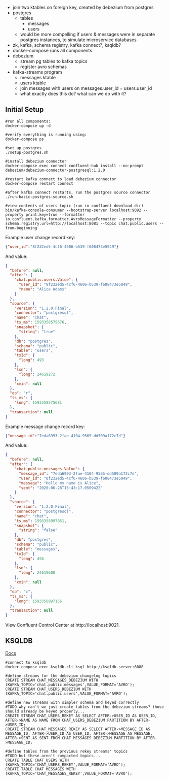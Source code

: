 - join two ktables on foreign key, created by debezium from postgres
- postgres
    - tables
        - messages
        - users
    - would be more compelling if users & messages were in separate postgres instances, to simulate microservice databases
- zk, kafka, schema registry, kafka connect?, ksqldb?
- docker-compose runs all components
- debezium
    - stream pg tables to kafka topics
    - register avro schemas
- kafka-streams program
    - messages ktable
    - users ktable
    - join messages with users on messages.user_id = users.user_id
    - what exactly does this do? what can we do with it?

## Initial Setup

```
#run all components:
docker-compose up -d

#verify everything is running using:
docker-compose ps

#set up postgres
./setup-postgres.sh

#install debezium connector
docker-compose exec connect confluent-hub install --no-prompt debezium/debezium-connector-postgresql:1.2.0

#restart kafka connect to load debezium connector
docker-compose restart connect

#after kafka connect restarts, run the postgres source connector
./run-basic-postgres-source.sh

#view contents of users topic (run in confluent download dir)
bin/kafka-console-consumer --bootstrap-server localhost:9092 --property print.key=true --formatter io.confluent.kafka.formatter.AvroMessageFormatter --property schema.registry.url=http://localhost:8081 --topic chat.public.users --from-beginning
```

Example user change record key:

```json
{"user_id":"8f232ed5-4cf6-4606-b539-f608473e5949"}
```

And value:

```json
{
  "before": null,
  "after": {
    "chat.public.users.Value": {
      "user_id": "8f232ed5-4cf6-4606-b539-f608473e5949",
      "name": "Alice Adams"
    }
  },
  "source": {
    "version": "1.2.0.Final",
    "connector": "postgresql",
    "name": "chat",
    "ts_ms": 1593358575676,
    "snapshot": {
      "string": "true"
    },
    "db": "postgres",
    "schema": "public",
    "table": "users",
    "txId": {
      "long": 493
    },
    "lsn": {
      "long": 24619272
    },
    "xmin": null
  },
  "op": "r",
  "ts_ms": {
    "long": 1593358575681
  },
  "transaction": null
}
```

Example message change record key:

```json
{"message_id":"7eda6993-2fae-4104-9565-dd509a172c7d"}
```

And value:

```json
{
  "before": null,
  "after": {
    "chat.public.messages.Value": {
      "message_id": "7eda6993-2fae-4104-9565-dd509a172c7d",
      "user_id": "8f232ed5-4cf6-4606-b539-f608473e5949",
      "message": "Hello my name is Alice",
      "sent": "2020-06-28T15:43:17.050942Z"
    }
  },
  "source": {
    "version": "1.2.0.Final",
    "connector": "postgresql",
    "name": "chat",
    "ts_ms": 1593358997051,
    "snapshot": {
      "string": "false"
    },
    "db": "postgres",
    "schema": "public",
    "table": "messages",
    "txId": {
      "long": 494
    },
    "lsn": {
      "long": 24619600
    },
    "xmin": null
  },
  "op": "c",
  "ts_ms": {
    "long": 1593358997156
  },
  "transaction": null
}
```

View Confluent Control Center at http://localhost:9021.

## KSQLDB

[Docs](https://docs.ksqldb.io/)

```
#connect to ksqldb
docker-compose exec ksqldb-cli ksql http://ksqldb-server:8088

#define streams for the debezium changelog topics
CREATE STREAM CHAT_MESSAGES_DEBEZIUM WITH (KAFKA_TOPIC='chat.public.messages',VALUE_FORMAT='AVRO');
CREATE STREAM CHAT_USERS_DEBEZIUM WITH (KAFKA_TOPIC='chat.public.users',VALUE_FORMAT='AVRO');

#define new streams with simpler schema and keyed correctly
#TODO why can't we just create tables from the debezium streams? those should already be keyed properly...
CREATE STREAM CHAT_USERS_REKEY AS SELECT AFTER->USER_ID AS USER_ID, AFTER->NAME AS NAME FROM CHAT_USERS_DEBEZIUM PARTITION BY AFTER->USER_ID;
CREATE STREAM CHAT_MESSAGES_REKEY AS SELECT AFTER->MESSAGE_ID AS MESSAGE_ID, AFTER->USER_ID AS USER_ID, AFTER->MESSAGE AS MESSAGE, AFTER->SENT AS SENT FROM CHAT_MESSAGES_DEBEZIUM PARTITION BY AFTER->MESSAGE_ID;

#define tables from the previous rekey streams' topics
#TODO but these aren't compacted topics...
CREATE TABLE CHAT_USERS WITH (KAFKA_TOPIC='CHAT_USERS_REKEY',VALUE_FORMAT='AVRO');
CREATE TABLE CHAT_MESSAGES WITH (KAFKA_TOPIC='CHAT_MESSAGES_REKEY',VALUE_FORMAT='AVRO');
```
